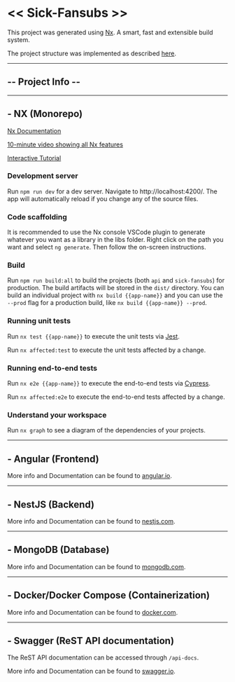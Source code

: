# << Sick-Fansubs >>

This project was generated using [Nx](https://nx.dev). A smart, fast and extensible build system.

The project structure was implemented as described [here](https://gist.github.com/trungk18/7ef8766cafc05bc8fd87be22de6c5b12).

---

## -- Project Info --

---

## - NX (Monorepo)

[Nx Documentation](https://nx.dev/angular)

[10-minute video showing all Nx features](https://nx.dev/getting-started/intro)

[Interactive Tutorial](https://nx.dev/tutorial/01-create-application)

### Development server

Run `npm run dev` for a dev server. Navigate to http://localhost:4200/. The app will automatically reload if you change any of the source files.

### Code scaffolding

It is recommended to use the Nx console VSCode plugin to generate whatever you want as a library in the libs folder. Right click on the path you want and select `ng generate`. Then follow the on-screen instructions.

### Build

Run `npm run build:all` to build the projects (both `api` and `sick-fansubs`) for production. The build artifacts will be stored in the `dist/` directory. You can build an individual project with `nx build {{app-name}}` and you can use the `--prod` flag for a production build, like `nx build {{app-name}} --prod`.

### Running unit tests

Run `nx test {{app-name}}` to execute the unit tests via [Jest](https://jestjs.io).

Run `nx affected:test` to execute the unit tests affected by a change.

### Running end-to-end tests

Run `nx e2e {{app-name}}` to execute the end-to-end tests via [Cypress](https://www.cypress.io).

Run `nx affected:e2e` to execute the end-to-end tests affected by a change.

### Understand your workspace

Run `nx graph` to see a diagram of the dependencies of your projects.

---

## - Angular (Frontend)

More info and Documentation can be found to [angular.io](https://angular.io/).

---

## - NestJS (Backend)

More info and Documentation can be found to [nestjs.com](https://nestjs.com/).

---

## - MongoDB (Database)

More info and Documentation can be found to [mongodb.com](https://www.mongodb.com/).

---

## - Docker/Docker Compose (Containerization)

More info and Documentation can be found to [docker.com](https://www.docker.com/).

---

## - Swagger (ReST API documentation)

The ReST API documentation can be accessed through `/api-docs`.

More info and Documentation can be found to [swagger.io](https://swagger.io/).
